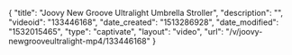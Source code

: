{
    "title": "Joovy New Groove Ultralight Umbrella Stroller",
    "description": "",
    "videoid": "133446168",
    "date_created": "1513286928",
    "date_modified": "1532015465",
    "type": "captivate",
    "layout": "video",
    "url": "\/v\/joovy-newgrooveultralight-mp4\/133446168"
}